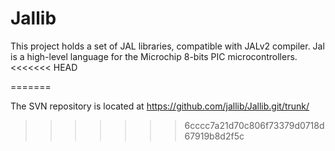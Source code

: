 # Jallib
This project holds a set of JAL libraries, compatible with JALv2 compiler. Jal is a high-level language for the Microchip 8-bits PIC microcontrollers.
<<<<<<< HEAD
 
=======

The SVN repository is located at https://github.com/jallib/Jallib.git/trunk/
>>>>>>> 6cccc7a21d70c806f73379d0718d67919b8d2f5c
